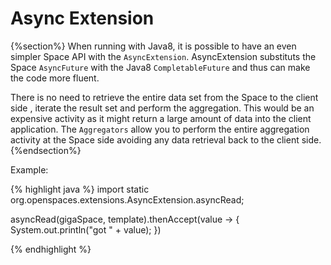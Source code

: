 

# Async Extension 


{%section%}
When running with Java8, it is possible to have an even simpler Space API with the `AsyncExtension`.
AsyncExtension substituts the Space `AsyncFuture` with the Java8 `CompletableFuture` and thus can make the code more fluent.

There is no need to retrieve the entire data set from the Space to the client side , iterate the result set and perform the aggregation. This would be an expensive activity as it might return a large amount of data into the client application. The `Aggregators` allow you to perform the entire aggregation activity at the Space side avoiding any data retrieval back to the client side.
{%endsection%}


Example:

{% highlight java %}
import static org.openspaces.extensions.AsyncExtension.asyncRead;

asyncRead(gigaSpace, template).thenAccept(value -> {
    System.out.println("got " + value);
})

{% endhighlight %}



